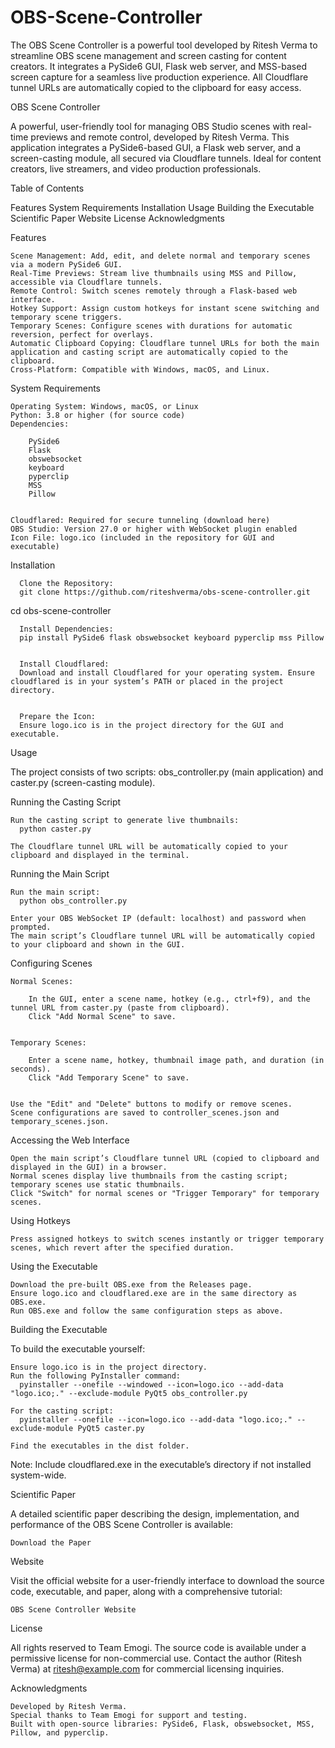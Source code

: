 # OBS-Scene-Controller
The OBS Scene Controller is a powerful tool developed by Ritesh Verma to streamline OBS scene management and screen casting for content creators. It integrates a PySide6 GUI, Flask web server, and MSS-based screen capture for a seamless live production experience. All Cloudflare tunnel URLs are automatically copied to the clipboard for easy access.

OBS Scene Controller



  A powerful, user-friendly tool for managing OBS Studio scenes with real-time previews and remote control, developed by Ritesh Verma. This application integrates a PySide6-based GUI, a Flask web server, and a screen-casting module, all secured via Cloudflare tunnels. Ideal for content creators, live streamers, and video production professionals.


Table of Contents

  Features
  System Requirements
  Installation
  Usage
  Building the Executable
  Scientific Paper
  Website
  License
  Acknowledgments


Features

  
    Scene Management: Add, edit, and delete normal and temporary scenes via a modern PySide6 GUI.
    Real-Time Previews: Stream live thumbnails using MSS and Pillow, accessible via Cloudflare tunnels.
    Remote Control: Switch scenes remotely through a Flask-based web interface.
    Hotkey Support: Assign custom hotkeys for instant scene switching and temporary scene triggers.
    Temporary Scenes: Configure scenes with durations for automatic reversion, perfect for overlays.
    Automatic Clipboard Copying: Cloudflare tunnel URLs for both the main application and casting script are automatically copied to the clipboard.
    Cross-Platform: Compatible with Windows, macOS, and Linux.
  


System Requirements

  
    Operating System: Windows, macOS, or Linux
    Python: 3.8 or higher (for source code)
    Dependencies:
      
        PySide6
        Flask
        obswebsocket
        keyboard
        pyperclip
        MSS
        Pillow
      
    
    Cloudflared: Required for secure tunneling (download here)
    OBS Studio: Version 27.0 or higher with WebSocket plugin enabled
    Icon File: logo.ico (included in the repository for GUI and executable)
  


Installation

  
    
      Clone the Repository:
      git clone https://github.com/riteshverma/obs-scene-controller.git
cd obs-scene-controller
    
    
      Install Dependencies:
      pip install PySide6 flask obswebsocket keyboard pyperclip mss Pillow
    
    
      Install Cloudflared:
      Download and install Cloudflared for your operating system. Ensure cloudflared is in your system’s PATH or placed in the project directory.
    
    
      Prepare the Icon:
      Ensure logo.ico is in the project directory for the GUI and executable.
    
  


Usage

  The project consists of two scripts: obs_controller.py (main application) and caster.py (screen-casting module).

  Running the Casting Script
  
    Run the casting script to generate live thumbnails:
      python caster.py
    
    The Cloudflare tunnel URL will be automatically copied to your clipboard and displayed in the terminal.
  

  Running the Main Script
  
    Run the main script:
      python obs_controller.py
    
    Enter your OBS WebSocket IP (default: localhost) and password when prompted.
    The main script’s Cloudflare tunnel URL will be automatically copied to your clipboard and shown in the GUI.
  

  Configuring Scenes
  
    Normal Scenes:
      
        In the GUI, enter a scene name, hotkey (e.g., ctrl+f9), and the tunnel URL from caster.py (paste from clipboard).
        Click "Add Normal Scene" to save.
      
    
    Temporary Scenes:
      
        Enter a scene name, hotkey, thumbnail image path, and duration (in seconds).
        Click "Add Temporary Scene" to save.
      
    
    Use the "Edit" and "Delete" buttons to modify or remove scenes.
    Scene configurations are saved to controller_scenes.json and temporary_scenes.json.
  

  Accessing the Web Interface
  
    Open the main script’s Cloudflare tunnel URL (copied to clipboard and displayed in the GUI) in a browser.
    Normal scenes display live thumbnails from the casting script; temporary scenes use static thumbnails.
    Click "Switch" for normal scenes or "Trigger Temporary" for temporary scenes.
  

  Using Hotkeys
  
    Press assigned hotkeys to switch scenes instantly or trigger temporary scenes, which revert after the specified duration.
  

  Using the Executable
  
    Download the pre-built OBS.exe from the Releases page.
    Ensure logo.ico and cloudflared.exe are in the same directory as OBS.exe.
    Run OBS.exe and follow the same configuration steps as above.
  


Building the Executable

  To build the executable yourself:
  
    Ensure logo.ico is in the project directory.
    Run the following PyInstaller command:
      pyinstaller --onefile --windowed --icon=logo.ico --add-data "logo.ico;." --exclude-module PyQt5 obs_controller.py
    
    For the casting script:
      pyinstaller --onefile --icon=logo.ico --add-data "logo.ico;." --exclude-module PyQt5 caster.py
    
    Find the executables in the dist folder.
  
  Note: Include cloudflared.exe in the executable’s directory if not installed system-wide.


Scientific Paper

  A detailed scientific paper describing the design, implementation, and performance of the OBS Scene Controller is available:
  
    Download the Paper
  


Website

  Visit the official website for a user-friendly interface to download the source code, executable, and paper, along with a comprehensive tutorial:
  
    OBS Scene Controller Website
  


License

  All rights reserved to Team Emogi. The source code is available under a permissive license for non-commercial use. Contact the author (Ritesh Verma) at ritesh@example.com for commercial licensing inquiries.


Acknowledgments

  
    Developed by Ritesh Verma.
    Special thanks to Team Emogi for support and testing.
    Built with open-source libraries: PySide6, Flask, obswebsocket, MSS, Pillow, and pyperclip.
  
